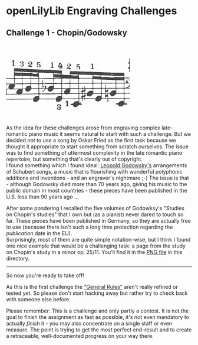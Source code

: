openLilyLib Engraving Challenges
================================

Challenge 1 - Chopin/Godowsky
-----------------------------

![](chopin-godowsky-small.png)

As the idea for these challenges arose from engraving complex late-romantic piano music
it seems natural to start with such a challenge.  But we decided *not* to use a song by Oskar
Fried as the first task because we thought it appropriate to start something from scratch
ourselves. The issue was to find something of uttermost complexity in the late romantic
piano repertoire, but something that's clearly out of copyright.  
I found something which I found ideal:
[Leopold Godowsky's](http://en.wikipedia.org/wiki/Leopold_Godowsky)
arrangements of Schubert songs, a music that is flourishing with wonderful polyphonic
additions and inventions - and an engraver's nightmare ;-)
The issue is that - although Godowsky died more than 70 years ago, giving his music
to the public domain in most countries - these pieces have been published in the U.S.
less than 90 years ago ...

After some pondering I recalled the five volumes of Godowksy's "Studies on Chopin's studies"
that I own but (as a pianist) never dared to touch so far. These pieces have been published
in Germany, so they are actually free to use (because there isn't such a long time protection
regarding the *publication* date in the EU).  
Surprisingly, most of them are quite simple notation-wise, but I think I found one nice example
that would be a challenging task: a page from the study on Chopin's study in a minor op. 25/11.
You'll find it in the [PNG file](chopin-godowsky.png) in this directory.

---

So now you're ready to take off!

As this is the first challenge the ["General Rules"](../meta/general-rules.md) aren't really refined
or tested yet. So please don't start hacking away but rather try to check back with someone
else before.

Please remember: This is a challenge and only partly a contest. It is not the goal to finish
the assignment as fast as possible, it's not even mandatory to actually *finish* it -
you may also concentrate on a single staff or even measure. The point is trying to get the
most perfect end-result and to create a retraceable, well-documented progress on your way
there.

